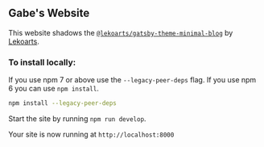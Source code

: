 ## Gabe's Website

This website shadows the [`@lekoarts/gatsby-theme-minimal-blog`](https://github.com/LekoArts/gatsby-themes/tree/main/themes/gatsby-theme-minimal-blog) by [Lekoarts](https://www.lekoarts.de).


### To install locally:

If you use npm 7 or above use the `--legacy-peer-deps` flag. If you use npm 6 you can use `npm install`.

```sh
npm install --legacy-peer-deps
```

Start the site by running `npm run develop`.

Your site is now running at `http://localhost:8000`